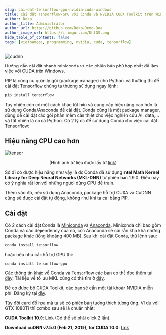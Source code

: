 ```yaml
---
slug: cai-dat-tensorflow-gpu-nvidia-cuda-windows
title: Cài đặt Tensorflow-GPU với Conda và NVIDIA CUDA Toolkit trên Windows
author: Doko
author_title: Administrator
author_url: https://github.com/Doko-Demo-Doa
author_image_url: https://i.imgur.com/UhtGS.png
hide_table_of_contents: false
tags: [vietnamese, programming, nvidia, cuda, tensorflow]
---
```


![cudnn](https://i.ibb.co/0sGSRhY/cudnn-logo.png)

Hướng dẫn cài đặt nhanh miniconda và các phiên bản phù hợp nhất để làm việc với CUDA trên Windows.

<!--truncate-->

PIP là công cụ quản lý gói (package manager) cho Python, và thường thì để cài đặt Tensorflow chúng ta thường sử dụng ngay lệnh:

```bash
pip install tensorflow
```

Tuy nhiên còn có một cách khác tốt hơn và cung cấp hiệu năng cao hơn là sử dụng Conda/Anaconda để cài đặt. Conda cũng là một package manager, dùng để cài đặt các gói phần mềm cần thiết cho việc nghiên cứu AI, data,... và tất nhiên là có cả Python. Có 2 lý do để sử dụng Conda cho việc cài đặt Tensorflow:

## Hiệu năng CPU cao hơn

![tensor](https://i.ibb.co/pyMRkKW/Tensor-Flow-Training.png)

<center>(Hình ảnh tư liệu được lấy từ <a href="https://www.anaconda.com/tensorflow-in-anaconda/">link</a>)</center>

Sở dĩ có được hiệu năng như vậy là do Conda đã sử dụng **Intel Math Kernel Library for Deep Neural Networks (MKL-DNN)** từ phiên bản 1.9.0. Điều này có ý nghĩa rất lớn với những người dùng CPU để train.

Thêm vào đó, nếu sử dụng Anaconda, package hỗ trợ CUDA và CuDNN cũng sẽ được cài đặt tự động, không như khi ta cài bằng PIP.

## Cài đặt

Có 2 cách cài đặt Conda là [Miniconda](https://conda.io/miniconda.html) và [Anaconda](https://www.anaconda.com/download). Miniconda chỉ bao gồm Conda và các dependency của nó, còn Anaconda sẽ cài sẵn kha khá những package khác (tổng khoảng 400 MB). Sau khi cài đặt Conda, thử lệnh sau:

```bash
conda install tensorflow
```

hoặc nếu như cần hỗ trợ GPU thì:

```bash
conda install tensorflow-gpu
```

Các thông tin khác về Conda và Tensorflow các bạn có thể đọc thêm tại [đây](https://www.anaconda.com/blog/developer-blog/tensorflow-in-anaconda/). Tài liệu về tối ưu MKL cũng có thể tìm ở [đây](https://docs.anaconda.com/mkl-optimizations/).

Để có được bộ CUDA Toolkit, các bạn sẽ cần một tài khoản NVIDIA miễn phí. Đăng ký tại <a href="http://Cài đặt Tensorflow-GPU với Conda và NVIDIA CUDA Toolkit trên Windows">đây</a>.

Tùy đời card đồ họa mà ta sẽ có phiên bản tương thích tương ứng. Ví dụ với GTX 1080Ti thì combo sau sẽ là chuẩn nhất:

**CUDA Toolkit 10.0**: [Link](https://developer.nvidia.com/cuda-10.0-download-archive?target_os=Windows&target_arch=x86_64&target_version=10&target_type=exelocal) (Có thể sẽ phải click 2 lần).

**Download cuDNN v7.5.0 (Feb 21, 2019), for CUDA 10.0**: [Link](https://developer.nvidia.com/rdp/cudnn-archive)